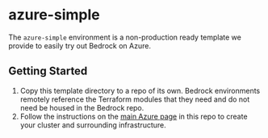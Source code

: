 # azure-simple

The `azure-simple` environment is a non-production ready template we provide to easily try out Bedrock on Azure.

## Getting Started

1. Copy this template directory to a repo of its own. Bedrock environments remotely reference the Terraform modules that they need and do not need be housed in the Bedrock repo.
2. Follow the instructions on the [main Azure page](../../azure) in this repo to create your cluster and surrounding infrastructure.